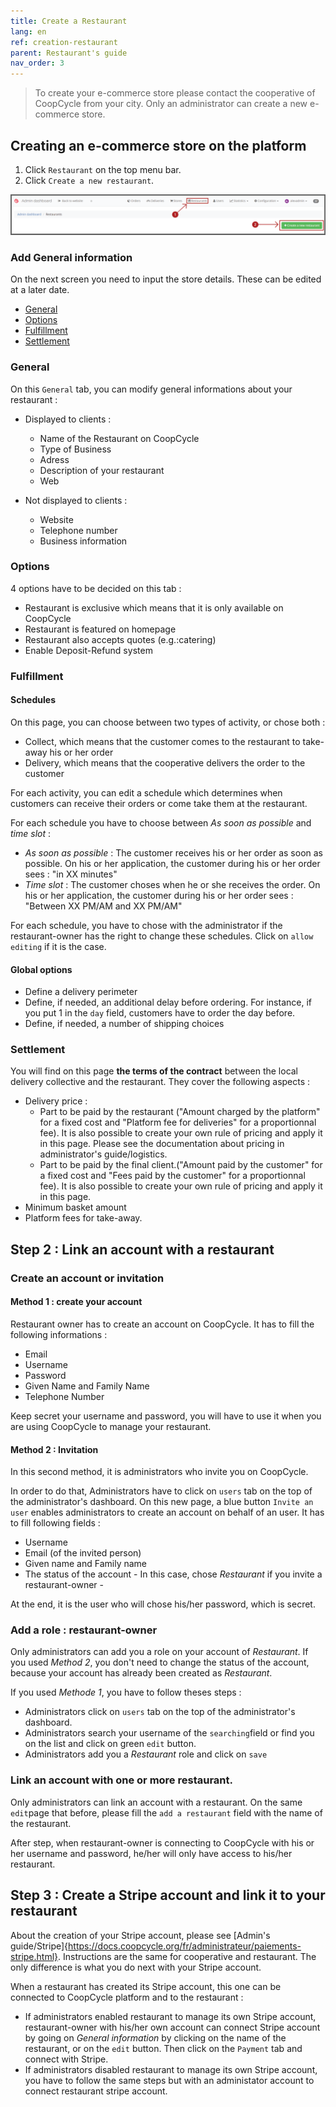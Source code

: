 ```yaml
---
title: Create a Restaurant
lang: en
ref: creation-restaurant
parent: Restaurant's guide
nav_order: 3
---
```


>To create your e-commerce store please contact the cooperative of CoopCycle from your city. Only an administrator can create a new e-commerce store.

## Creating an e-commerce store on the platform

1. Click `Restaurant` on the top menu bar.
2. Click `Create a new restaurant`.

![create](/assets/images/create-resto-en-1.png)

### Add General information

On the next screen you need to input the store details. These can be edited at a later date.

- [General](#General)
- [Options](#Options)
- [Fulfillment](#Fulfillment)
- [Settlement](#Settlement)

### General

On this `General` tab, you can modify general informations about your restaurant :

- Displayed to clients :
  - Name of the Restaurant on CoopCycle
  - Type of Business
  - Adress
  - Description of your restaurant 
  - Web
  
- Not displayed to clients :
  - Website
  - Telephone number
  - Business information 
  
### Options

4 options have to be decided on this tab :

- Restaurant is exclusive which means that it is only available on CoopCycle
- Restaurant is featured on homepage 
- Restaurant also accepts quotes (e.g.:catering)
- Enable Deposit-Refund system

### Fulfillment

#### Schedules
On this page, you can choose between two types of activity, or chose both :
- Collect, which means that the customer comes to the restaurant to take-away his or her order
- Delivery, which means that the cooperative delivers the order to the customer

For each activity, you can edit a schedule which determines when customers can receive their orders or come take them at the restaurant. 

For each schedule you have to choose between *As soon as possible* and *time slot* :
- *As soon as possible* : The customer receives his or her order as soon as possible. On his or her application, the customer during his or her order sees : "in XX minutes"
- *Time slot* : The customer choses when he or she receives the order. On his or her application, the customer during his or her order sees : "Between XX PM/AM and XX PM/AM"

For each schedule, you have to chose with the administrator if the restaurant-owner has the right to change these schedules. Click on `allow editing` if it is the case.

#### Global options

- Define a delivery perimeter
- Define, if needed, an additional delay before ordering. For instance, if you put 1 in the `day` field, customers have to order the day before.
- Define, if needed, a number of shipping choices

### Settlement

You will find on this page **the terms of the contract** between the local delivery collective and the restaurant. They cover the following aspects :
- Delivery price :
    - Part to be paid by the restaurant ("Amount charged by the platform" for a fixed cost and "Platform fee for deliveries" for a proportionnal fee). It is also possible to create your own rule of pricing and apply it in this page. Please see the documentation about pricing in administrator's guide/logistics.
    - Part to be paid by the final client.("Amount paid by the customer" for a fixed cost and "Fees paid by the customer" for a proportionnal fee). It is also possible to create your own rule of pricing and apply it in this page. 
- Minimum basket amount
- Platform fees for take-away.

## Step 2 : Link an account with a restaurant

### Create an account or invitation

#### Method 1 : create your account
Restaurant owner has to create an account on CoopCycle. It has to fill the following informations : 

- Email
- Username
- Password
- Given Name and Family Name
- Telephone Number

Keep secret your username and password, you will have to use it when you are using CoopCycle to manage your restaurant.

#### Method 2 : Invitation

In this second method, it is administrators who invite you on CoopCycle. 

In order to do that, Administrators have to click on `users` tab on the top of the administrator's dashboard. On this new page, a blue button `Invite an user` enables administrators to create an account on behalf of an user. It has to fill following fields :
- Username
- Email (of the invited person)
- Given name and Family name
- The status of the account - In this case, chose *Restaurant* if you invite a restaurant-owner -

At the end, it is the user who will chose his/her password, which is secret.

### Add a role : restaurant-owner

Only administrators can add you a role on your account of *Restaurant*. If you used *Method 2*, you don't need to change the status of the account, because your account has already been created as *Restaurant*.

If you used *Methode 1*, you have to follow theses steps : 
- Administrators click on `users` tab on the top of the administrator's dashboard.
- Administrators search your username of the `searching`field or find you on the list and click on green `edit` button.
- Administrators add you a *Restaurant* role and click on `save`

### Link an account with one or more restaurant.

Only administrators can link an account with a restaurant. On the same `edit`page that before, please fill the `add a restaurant` field with the name of the restaurant.

After step, when restaurant-owner is connecting to CoopCycle with his or her username and password, he/her will only have access to his/her restaurant.

## Step 3 : Create a Stripe account and link it to your restaurant 

About the creation of your Stripe account, please see [Admin's guide/Stripe]{https://docs.coopcycle.org/fr/administrateur/paiements-stripe.html}. Instructions are the same for cooperative and restaurant. The only difference is what you do next with your Stripe account.

When a restaurant has created its Stripe account, this one can be connected to CoopCycle platform and to the restaurant : 
- If administrators enabled restaurant to manage its own Stripe account, restaurant-owner with his/her own account can connect Stripe account by going on *General information* by clicking on the name of the restaurant, or on the `edit` button. Then click on the `Payment` tab and connect with Stripe.
- If administrators disabled restaurant to manage its own Stripe account, you have to follow the same steps but with an administator account to connect restaurant stripe account.
